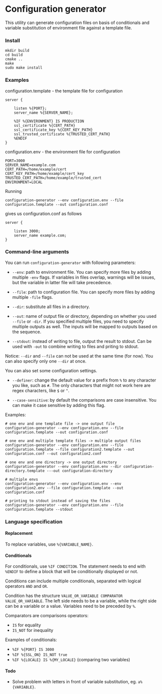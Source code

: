 # Configuration generator

This utility can generate configuration files on basis of conditionals and variable 
substitution of environment file against a template file.

### Install

```
mkdir build
cd build
cmake ..
make
sudo make install
```

### Examples

configuration.template - the template file for configuration
```
server {

    listen %{PORT};
    server_name %{SERVER_NAME};

    %IF %{ENVIRONMENT} IS PRODUCTION
    ssl_certificate %{CERT_PATH}
    ssl_certificate_key %{CERT_KEY_PATH}
    ssl_trusted_certificate %{TRUSTED_CERT_PATH}
    %ENDIF
}
```

configuration.env - the environment file for configuration
```
PORT=3000
SERVER_NAME=example.com
CERT_PATH=/home/example/cert
CERT_KEY_PATH=/home/example/cert_key
TRUSTED_CERT_PATH=/home/example/trusted_cert
ENVIRONMENT=LOCAL
```

Running 
```
configuration-generator --env configuration.env --file configuration.template --out configuration.conf
```

gives us configuration.conf as follows

```
server {

    listen 3000;
    server_name example.com;
}
```

### Command-line arguments

You can run ``configuration-generator`` with following parameters:

* ``--env``: path to environment file. You can specify more files by adding multiple ``-env`` flags. 
If variables in files overlap, warnings will be issues, but the variable in latter file will take precedence.

* ``--file``: path to configuration file. You can specify more files by adding multiple ``-file`` flags.

* ``--dir``: substitute all files in a directory.

* ``--out``: name of output file or directory, depending on whether you used ``--file`` or ``-dir``. 
If you specified multiple files, you need to specify multiple outputs as well. 
The inputs will be mapped to outputs based on the sequence.

* ``--stdout``: instead of writing to file, output the result to stdout. 
Can be used with ``-out`` to combine writing to files and priting to stdout.

Notice: ``--dir`` and ``--file`` can not be used at the same time (for now). 
You can also specify only one ``--dir`` at once.

You can also set some configuration settings.

* ``--definer``: change the default value for a prefix from ``%`` to any character you like, such as ``#``. 
The only characters that might not work here are regex characters, like ``$`` or ``^``.

* ``--case-sensitive``: by default the comparisons are case insensitive. You can make it case sensitive by adding this flag.

Examples:

```
# one env and one template file -> one output file
configuration-generator --env configuration.env --file configuration.template --out configuration.conf

# one env and multiple template files -> multiple output files
configuration-generator --env configuration.env --file configuration.template --file configuration2.template --out configuration.conf --out configuration2.conf

# one env and one directory -> one output directory
configuration-generator --env configuration.env --dir configuration-directory.template ---out configuration-directory

# multiple envs
configuration-generator --env configuration.env --env configuration2.env --file configuration.template --out configuration.conf

# printing to stdout instead of saving the files
configuration-generator --env configuration.env --file configuration.template --stdout
```

### Language specification

#### Replacement

To replace variables, use ``%{VARIABLE_NAME}``.

#### Conditionals

For conditionals, use ``%IF CONDITION``. 
The statement needs to end with ``%ENDIF`` to define a block that will be conditionally displayed or not.

Conditions can include multiple conditionals, separated with logical operators ``AND`` and ``OR``.

Condition has the structure ``VALUE_OR_VARIABLE COMPARATOR VALUE_OR_VARIABLE``. The left side needs to be a variable, 
while the right side can be a variable or a value. Variables need to be preceded by ``%``.

Comparators are comparisons operators:

* ``IS`` for equality
* ``IS_NOT`` for inequality

Examples of conditionals:

* ``%IF %{PORT} IS 3000``
* ``%IF %{SSL_ON} IS_NOT true``
* ``%IF %{LOCALE} IS %{MY_LOCALE}`` (comparing two variables)

#### Todo

* Solve problem with letters in front of variable substitution, eg. ``a%{VARIABLE}``.
